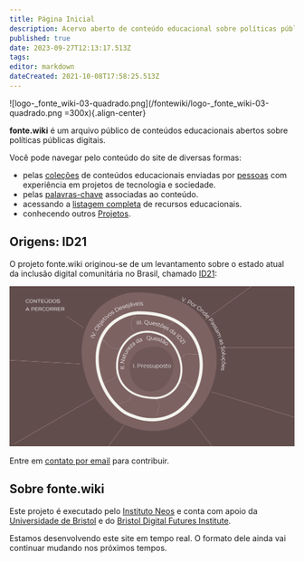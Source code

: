 ```yaml
---
title: Página Inicial
description: Acervo aberto de conteúdo educacional sobre políticas públicas de tecnologia e sociedade.
published: true
date: 2023-09-27T12:13:17.513Z
tags: 
editor: markdown
dateCreated: 2021-10-08T17:58:25.513Z
---
```


![logo-_fonte_wiki-03-quadrado.png](/fontewiki/logo-_fonte_wiki-03-quadrado.png =300x){.align-center}

**fonte.wiki** é um arquivo público de conteúdos educacionais abertos sobre políticas públicas digitais.

Você pode navegar pelo conteúdo do site de diversas formas:

 - pelas [coleções](listas) de conteúdos educacionais enviadas por [pessoas](/pessoas) com experiência em projetos de tecnologia e sociedade.
 - pelas [palavras-chave](/t) associadas ao conteúdo.
 - acessando a [listagem completa](recursos) de recursos educacionais.
 - conhecendo outros [Projetos](projetos).

## Origens: ID21

O projeto fonte.wiki originou-se de um levantamento sobre o estado atual da inclusão digital comunitária no Brasil, chamado [ID21](id21):

[![id21-](https://raw.githubusercontent.com/fonte-wiki/id21/main/relatorio/id21-estrutura.png)](/id21)

Entre em [contato por email](mailto:n9c9nm6wq@relay.firefox.com) para contribuir.


## Sobre fonte.wiki

Este projeto é executado pelo [Instituto Neos](https://coletivoneos.org/) e conta com apoio da [Universidade de Bristol](https://bristol.ac.uk/) e do [Bristol Digital Futures Institute](https://www.bristol.ac.uk/bristol-digital-futures-institute/).

Estamos desenvolvendo este site em tempo real. O formato dele ainda vai continuar mudando nos próximos tempos.
